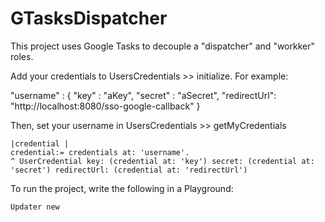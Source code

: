 # GTasksDispatcher
This project uses Google Tasks to decouple a "dispatcher" and "workker" roles.

Add your credentials to UsersCredentials >> initialize. For example:

"username" : { 
	"key" : "aKey",
	"secret" : "aSecret",
	"redirectUrl": "http://localhost:8080/sso-google-callback"
} 
                    
Then, set your username in UsersCredentials >> getMyCredentials

	|credential |
	credential:= credentials at: 'username'.
	^ UserCredential key: (credential at: 'key') secret: (credential at: 'secret') redirectUrl: (credential at: 'redirectUrl')
	
To run the project, write the following in a Playground:

	Updater new 

